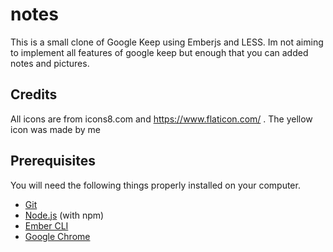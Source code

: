 # notes

This is a small clone of Google Keep using Emberjs and LESS. Im not aiming to implement all features of google keep but enough that you can added notes and pictures.

## Credits
All icons are from icons8.com and https://www.flaticon.com/ . The yellow icon was made by me

## Prerequisites

You will need the following things properly installed on your computer.

* [Git](https://git-scm.com/)
* [Node.js](https://nodejs.org/) (with npm)
* [Ember CLI](https://ember-cli.com/)
* [Google Chrome](https://google.com/chrome/)

